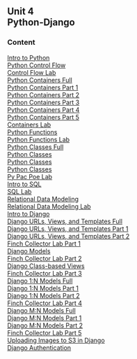## Unit 4 <br> Python-Django

### Content

[Intro to Python](./Unit_4/1-python/1.1-intro-python.md)<br>
[Python Control Flow](./Unit_4/1-python/1.2-python-control-flow.md)<br>
[Control Flow Lab](./Unit_4/1-python/1.2.1-control-flow-lab.md)<br> 
[Python Containers Full](./Unit_4/1-python/1.3-python-containers-full.md)<br>
[Python Containers Part 1](./Unit_4/1-python/1.3-python-containers-1.md)<br>
[Python Containers Part 2](./Unit_4/1-python/1.3-python-containers-2.md)<br>
[Python Containers Part 3](./Unit_4/1-python/1.3-python-containers-3.md)<br>
[Python Containers Part 4](./Unit_4/1-python/1.3-python-containers-4.md)<br>
[Python Containers Part 5](./Unit_4/1-python/1.3-python-containers-5.md)<br>
[Containers Lab](./Unit_4/1-python/1.3.1-containers-lab.md)<br>
[Python Functions](./Unit_4/1-python/1.4-python-functions.md)<br>
[Python Functions Lab](./Unit_4/1-python/1.4.1-python-functions-lab.md)<br>
[Python Classes Full](./Unit_4/1-python/1.5-python-classes-full.md)<br>
[Python Classes](./Unit_4/1-python/1.5-python-classes.md)<br>
[Python Classes](./Unit_4/1-python/1.5-python-classes.md)<br>
[Python Classes](./Unit_4/1-python/1.5-python-classes.md)<br>
[Py Pac Poe Lab](./Unit_4/1-python/1.6-optional-py-pac-poe-lab.md)<br>
[Intro to SQL](./Unit_4/2-sql-databases/2.1-intro-sql.md)<br>
[SQL Lab](./Unit_4/2-sql-databases/2.1.1-sql-lab.md)<br>
[Relational Data Modeling](./Unit_4/2-sql-databases/2.2-relational-data-modeling.md)<br>
[Relational Data Modeling Lab](./Unit_4/2-sql-databases/2.2.1-optional-data-modeling-lab.md)<br>
[Intro to Django](./Unit_4/3-django/3.1-intro-django.md)<br>
[Django URLs, Views, and Templates Full](./Unit_4/3-django/3.2-django-urls-views-templates-full.md)<br>
[Django URLs, Views, and Templates Part 1](./Unit_4/3-django/3.2-django-urls-views-templates-1.md)<br>
[Django URLs, Views, and Templates Part 2](./Unit_4/3-django/3.2-django-urls-views-templates-2.md)<br>
[Finch Collector Lab Part 1](./Unit_4/3-django/3.2.1-finch-collector-lab-part-1.md)<br>
[Django Models](./Unit_4/3-django/3.3-django-models.md)<br>
[Finch Collector Lab Part 2](./Unit_4/3-django/3.3.1-finch-collector-lab-part-2.md)<br>
[Django Class-based Views](./Unit_4/3-django/3.4-django-class-based-views.md)<br>
[Finch Collector Lab Part 3](./Unit_4/3-django/3.4.1-finch-collector-lab-part-3.md)<br>
[Django 1:N Models Full](./Unit_4/3-django/3.5-django-one-to-many-models-full.md)<br>
[Django 1:N Models Part 1](./Unit_4/3-django/3.5-django-one-to-many-models-1.md)<br>
[Django 1:N Models Part 2](./Unit_4/3-django/3.5-django-one-to-many-models-2.md)<br>
[Finch Collector Lab Part 4](./Unit_4/3-django/3.5.1-finch-collector-lab-part-4.md)<br>
[Django M:N Models Full](./Unit_4/3-django/3.6-django-many-to-many-models-full.md)<br>
[Django M:N Models Part 1](./Unit_4/3-django/3.6-django-many-to-many-models-1.md)<br>
[Django M:N Models Part 2](./Unit_4/3-django/3.6-django-many-to-many-models-2.md)<br>
[Finch Collector Lab Part 5](./Unit_4/3-django/3.6.1-finch-collector-lab-part-5.md)<br>
[Uploading Images to S3 in Django](./Unit_4/3-django/3.7-uploading-images-s3-django.md)<br>
[Django Authentication](./Unit_4/3-django/3.8-django-authentication.md)<br>